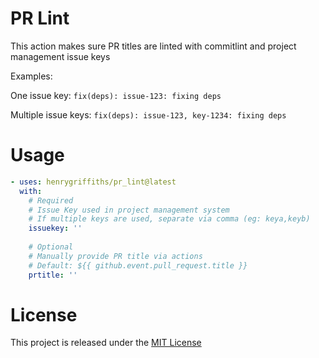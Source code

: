 # PR Lint
This action makes sure PR titles are linted with commitlint and project management issue keys

Examples:

One issue key: `fix(deps): issue-123: fixing deps`

Multiple issue keys: `fix(deps): issue-123, key-1234: fixing deps`

# Usage
```yaml
- uses: henrygriffiths/pr_lint@latest
  with:
    # Required
    # Issue Key used in project management system
    # If multiple keys are used, separate via comma (eg: keya,keyb)
    issuekey: ''
    
    # Optional
    # Manually provide PR title via actions
    # Default: ${{ github.event.pull_request.title }}
    prtitle: ''
```


# License

This project is released under the [MIT License](LICENSE)

